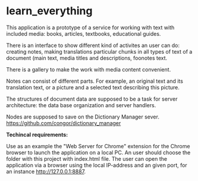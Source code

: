 # learn_everything

This application is a prototype of a service for working with text with included media: books, articles, textbooks, educational guides.

There is an interface to show different kind of activites an user can do: creating notes, making translations particular chunks in all types of text of a document (main text, media titles and descriptions, foonotes text.

There is a gallery to make the work with media content convenient.

Notes can consist of different parts. For example, an original text and its translation text, or a picture and a selected text describing this picture.

The structures of document data are supposed to be a task for server architecture: the data base organization and  server handlers.

Nodes are supposed to save on the Dictionary Manager sever. https://github.com/congor/dictionary_manager

**Techincal requirements:**

Use as an example the "Web Server for Chrome" extension for the Chrome browser to launch the application on a local PC. An user should choose the folder with this project with index.html file. The user can open the application via a browser using the local IP-address and an given port, for an instance http://127.0.0.1:8887.
